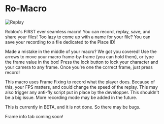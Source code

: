 # Ro-Macro
![Replay](https://github.com/kreekman/Ro-Macro/assets/118077319/93c996d8-1e05-453e-9909-e8a80709c1ff)

Roblox's FIRST ever seamless macro!
You can record, replay, save, and share your files! Too lazy to come up with a name for your file? You can save your recording to a file dedicated to the Place ID!

Made a mistake in the middle of your macro? We got you covered!
Use the arrows to move your macro frame-by-frame (you can hold them), or type the frame value in the box!
Press the lock button to lock your character and your camera to any frame.
Once you're one the correct frame, just press record!

This macro uses Frame Fixing to record what the player does.
Because of this, your FPS matters, and could change the speed of the replay.
This may also trigger any anti-fly script put in place by the developper. This shouldn't be a big issue.
More recording mode may be added in the future.

This is currently in BETA, and it is not done. So there may be bugs.

Frame info tab coming soon!
